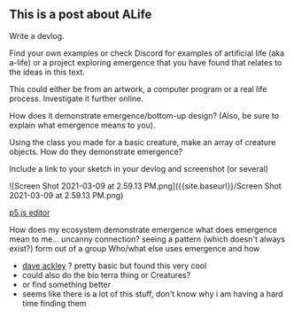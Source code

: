 ## This is a post about ALife


Write a devlog.

Find your own examples or check Discord for examples of artificial life (aka a-life) or a project exploring emergence that you have found that relates to the ideas in this text. 

This could either be from an artwork, a computer program or a real life process. Investigate it further online. 

How does it demonstrate emergence/bottom-up design? (Also, be sure to explain what emergence means to you).

Using the class you made for a basic creature, make an array of creature objects. How do they demonstrate emergence?

Include a link to your sketch in your devlog and screenshot (or several)

![Screen Shot 2021-03-09 at 2.59.13 PM.png]({{site.baseurl}}/Screen Shot 2021-03-09 at 2.59.13 PM.png)

[p5.js editor](https://editor.p5js.org/chrismdv00/sketches/ooiWgs71f)

How does my ecosystem demonstrate emergence
what does emergence mean to me... uncanny connection? seeing a pattern (which doesn't always exist?) form out of a group
Who/what else uses emergence and how
- [dave ackley](https://www.youtube.com/watch?v=YJRRu4dJnTI) ? pretty basic but found this very cool
- could also do the bio terra thing or Creatures?
- or find something better
- seems like there is a lot of this stuff, don't know why i am having a hard time finding them


